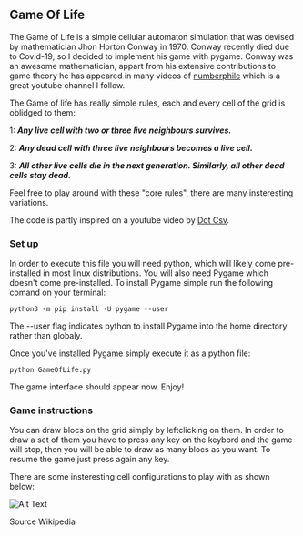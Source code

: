 ## Game Of Life

The Game of Life is a simple cellular automaton simulation that was devised by mathematician Jhon Horton Conway in 1970. 
Conway recently died due to Covid-19, so I decided to implement his game with pygame. Conway was an awesome mathematician, appart from his extensive contributions to game theory he has appeared in many videos of [numberphile](https://www.youtube.com/channel/UCoxcjq-8xIDTYp3uz647V5A) which is a great youtube channel I follow.

The Game of life has really simple rules, each and every cell of the grid is oblidged to them:

1: ***Any live cell with two or three live neighbours survives.***

2: ***Any dead cell with three live neighbours becomes a live cell.***

3: ***All other live cells die in the next generation. Similarly, all other dead cells stay dead.***

Feel free to play around with these "core rules", there are many insteresting variations. 
     
The code is partly inspired on a youtube video by [Dot Csv](https://www.youtube.com/channel/UCy5znSnfMsDwaLlROnZ7Qbg).

### Set up

In order to execute this file you will need python, which will likely come pre-installed in most linux distributions.
You will also need Pygame which doesn't come pre-installed.
To install Pygame simple run the following comand on your terminal:

```
python3 -m pip install -U pygame --user
```

The --user flag indicates python to install Pygame into the home directory rather than globaly.


Once you've installed Pygame simply execute it as a python file:

```
python GameOfLife.py
```

The game interface should appear now.
Enjoy!


### Game instructions

You can draw blocs on the grid simply by leftclicking on them. In order to draw a set of them you have to press any key on the keybord and the game will stop, then you will be able to draw as many blocs as you want. To resume the game just press again any key.

There are some insteresting cell configurations to play with as shown below:

![Alt Text](https://camo.githubusercontent.com/a710386de69bcb8577875246196c7fb07144ff0c/68747470733a2f2f6d656469612e67697068792e636f6d2f6d656469612f3456565a547654717a5252304255774e49482f67697068792e676966)

Source Wikipedia
